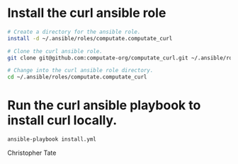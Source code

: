 
# Install the curl ansible role

```bash
# Create a directory for the ansible role. 
install -d ~/.ansible/roles/computate.computate_curl

# Clone the curl ansible role. 
git clone git@github.com:computate-org/computate_curl.git ~/.ansible/roles/computate.computate_curl

# Change into the curl ansible role directory. 
cd ~/.ansible/roles/computate.computate_curl
```

# Run the curl ansible playbook to install curl locally. 

```bash
ansible-playbook install.yml
```

Christopher Tate
